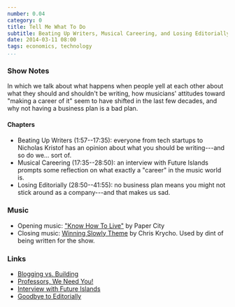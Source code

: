 ```yaml
---
number: 0.04
category: 0
title: Tell Me What To Do
subtitle: Beating Up Writers, Musical Careering, and Losing Editorially
date: 2014-03-11 08:00
tags: economics, technology
...
```


### Show Notes

In which we talk about what happens when people yell at each other about what
they should and shouldn't be writing, how musicians' attitudes toward "making a
career of it" seem to have shifted in the last few decades, and why not having a
business plan is a bad plan.

#### Chapters

  - Beating Up Writers (1:57--17:35): everyone from tech startups to Nicholas
    Kristof has an opinion about what you should be writing---and so do we...
    sort of.
  - Musical Careering (17:35--28:50): an interview with Future Islands prompts
    some reflection on what exactly a "career" in the music world is.
  - Losing Editorially (28:50--41:55): no business plan means you might not
    stick around as a company---and that makes us sad.

### Music

  - Opening music: ["Know How To Live"](//papercitymusic.bandcamp.com/track/know-how-to-live) 
    by Paper City
  - Closing music: [Winning Slowly Theme](//soundcloud.com/chriskrycho/winning-slowly) 
    by Chris Krycho. Used by dint of being written for the show.

### Links

  - [Blogging vs. Building](//medium.com/on-startups/bc6893bb5cd5)
  - [Professors, We Need You!](//www.nytimes.com/2014/02/16/opinion/sunday/kristof-professors-we-need-you.html)
  - [Interview with Future Islands](//pitchfork.com/features/update/9315-future-islands/)
  - [Goodbye to Editorially](//stet.editorially.com/articles/goodbye/)